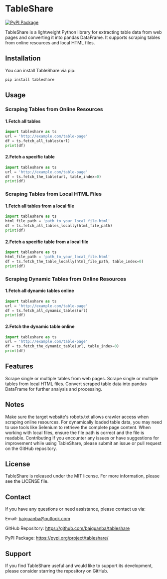 # TableShare

[![PyPI Package](https://img.shields.io/pypi/v/tableshare.svg)](https://pypi.org/project/tableshare/)

TableShare is a lightweight Python library for extracting table data from web pages and converting it into pandas DataFrame. It supports scraping tables from online resources and local HTML files.

## Installation

You can install TableShare via pip:

```bash
pip install tableshare
```

## Usage
### Scraping Tables from Online Resources


#### 1.Fetch all tables
```python
import tableshare as ts
url = 'http://example.com/table-page' 
df = ts.fetch_all_tables(url)
print(df)
```

#### 2.Fetch a specific table
```python
import tableshare as ts
url = 'http://example.com/table-page' 
df = ts.fetch_the_table(url, table_index=0)
print(df)
```

### Scraping Tables from Local HTML Files
#### 1.Fetch all tables from a local file
```python
import tableshare as ts
html_file_path = 'path_to_your_local_file.html'
df = ts.fetch_all_tables_locally(html_file_path)
print(df)
```

#### 2.Fetch a specific table from a local file
```python
import tableshare as ts
html_file_path = 'path_to_your_local_file.html'
df = ts.fetch_the_table_locally(html_file_path, table_index=0)
print(df)
```

### Scraping Dynamic Tables from Online Resources
#### 1.Fetch all dynamic tables online
```python
import tableshare as ts
url = 'http://example.com/table-page' 
df = ts.fetch_all_dynamic_tables(url)
print(df)
```

#### 2.Fetch the dynamic table online
```python
import tableshare as ts
url = 'http://example.com/table-page' 
df = ts.fetch_the_dynamic_table(url, table_index=0)
print(df)
```

## Features
Scrape single or multiple tables from web pages.
Scrape single or multiple tables from local HTML files.
Convert scraped table data into pandas DataFrame for further analysis and processing.

## Notes
Make sure the target website's robots.txt allows crawler access when scraping online resources.
For dynamically loaded table data, you may need to use tools like Selenium to retrieve the complete page content.
When working with local files, ensure the file path is correct and the file is readable.
Contributing
If you encounter any issues or have suggestions for improvement while using TableShare, please submit an issue or pull request on the GitHub repository.

## License
TableShare is released under the MIT license. For more information, please see the LICENSE file.

## Contact
If you have any questions or need assistance, please contact us via:

Email: baiguanba@outlook.com

GitHub Repository: https://github.com/baiguanba/tableshare

PyPI Package: https://pypi.org/project/tableshare/

## Support
If you find TableShare useful and would like to support its development, please consider starring the repository on GitHub.
